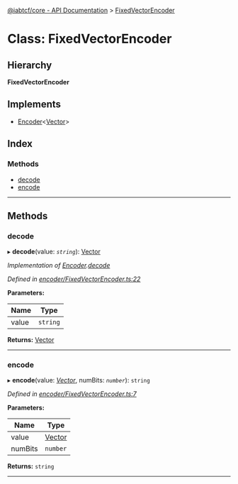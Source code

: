 [@iabtcf/core - API Documentation](../README.md) > [FixedVectorEncoder](../classes/fixedvectorencoder.md)

# Class: FixedVectorEncoder

## Hierarchy

**FixedVectorEncoder**

## Implements

* [Encoder](../interfaces/encoder.md)<[Vector](vector.md)>

## Index

### Methods

* [decode](fixedvectorencoder.md#decode)
* [encode](fixedvectorencoder.md#encode)

---

## Methods

<a id="decode"></a>

###  decode

▸ **decode**(value: *`string`*): [Vector](vector.md)

*Implementation of [Encoder](../interfaces/encoder.md).[decode](../interfaces/encoder.md#decode)*

*Defined in [encoder/FixedVectorEncoder.ts:22](https://github.com/chrispaterson/iabtcf-es/blob/ffdba84/modules/core/src/encoder/FixedVectorEncoder.ts#L22)*

**Parameters:**

| Name | Type |
| ------ | ------ |
| value | `string` |

**Returns:** [Vector](vector.md)

___
<a id="encode"></a>

###  encode

▸ **encode**(value: *[Vector](vector.md)*, numBits: *`number`*): `string`

*Defined in [encoder/FixedVectorEncoder.ts:7](https://github.com/chrispaterson/iabtcf-es/blob/ffdba84/modules/core/src/encoder/FixedVectorEncoder.ts#L7)*

**Parameters:**

| Name | Type |
| ------ | ------ |
| value | [Vector](vector.md) |
| numBits | `number` |

**Returns:** `string`

___

